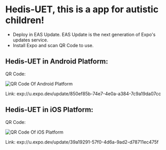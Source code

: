 # Hedis-UET, this is a app for autistic children!
- Deploy in EAS Update. EAS Update is the next generation of Expo's updates service.
- Install Expo and scan QR Code to use.
## Hedis-UET in Android Platform:

QR Code: 

![QR Code Of Android Platform](https://github.com/Babybluess/Hedis-UET/assets/141993184/751242a6-26fb-407f-897c-a2fc9bb6153b)

Link: exp://u.expo.dev/update/850ef85b-74e7-4e0a-a384-7c9a19da07cc

## Hedis-UET in iOS Platform:

QR Code:

![QR Code Of iOS Platform](https://github.com/Babybluess/Hedis-UET/assets/141993184/496cffbb-0f30-420b-a2cf-132716e7657b)

Link: exp://u.expo.dev/update/39a19291-57f0-4d6a-9ad2-d78711ec475f
